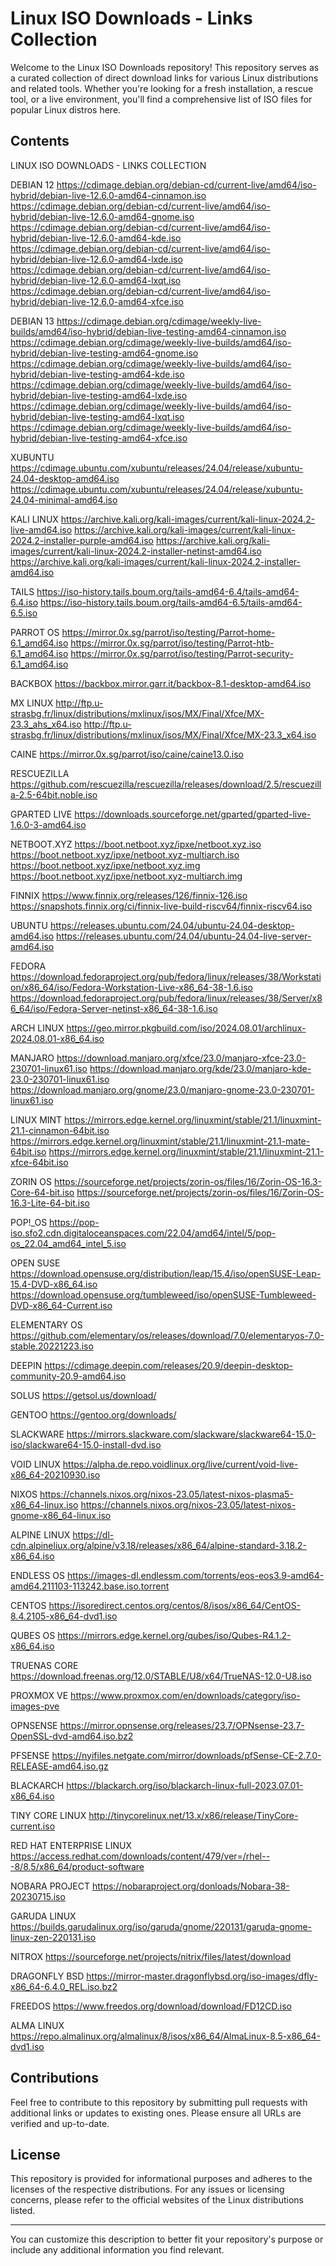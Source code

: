 
# Linux ISO Downloads - Links Collection

Welcome to the Linux ISO Downloads repository! This repository serves as a curated collection of direct download links for various Linux distributions and related tools. Whether you're looking for a fresh installation, a rescue tool, or a live environment, you'll find a comprehensive list of ISO files for popular Linux distros here.

## Contents

LINUX ISO DOWNLOADS - LINKS COLLECTION

DEBIAN 12
https://cdimage.debian.org/debian-cd/current-live/amd64/iso-hybrid/debian-live-12.6.0-amd64-cinnamon.iso
https://cdimage.debian.org/debian-cd/current-live/amd64/iso-hybrid/debian-live-12.6.0-amd64-gnome.iso
https://cdimage.debian.org/debian-cd/current-live/amd64/iso-hybrid/debian-live-12.6.0-amd64-kde.iso
https://cdimage.debian.org/debian-cd/current-live/amd64/iso-hybrid/debian-live-12.6.0-amd64-lxde.iso
https://cdimage.debian.org/debian-cd/current-live/amd64/iso-hybrid/debian-live-12.6.0-amd64-lxqt.iso
https://cdimage.debian.org/debian-cd/current-live/amd64/iso-hybrid/debian-live-12.6.0-amd64-xfce.iso

DEBIAN 13
https://cdimage.debian.org/cdimage/weekly-live-builds/amd64/iso-hybrid/debian-live-testing-amd64-cinnamon.iso
https://cdimage.debian.org/cdimage/weekly-live-builds/amd64/iso-hybrid/debian-live-testing-amd64-gnome.iso
https://cdimage.debian.org/cdimage/weekly-live-builds/amd64/iso-hybrid/debian-live-testing-amd64-kde.iso
https://cdimage.debian.org/cdimage/weekly-live-builds/amd64/iso-hybrid/debian-live-testing-amd64-lxde.iso
https://cdimage.debian.org/cdimage/weekly-live-builds/amd64/iso-hybrid/debian-live-testing-amd64-lxqt.iso
https://cdimage.debian.org/cdimage/weekly-live-builds/amd64/iso-hybrid/debian-live-testing-amd64-xfce.iso

XUBUNTU
https://cdimage.ubuntu.com/xubuntu/releases/24.04/release/xubuntu-24.04-desktop-amd64.iso
https://cdimage.ubuntu.com/xubuntu/releases/24.04/release/xubuntu-24.04-minimal-amd64.iso

KALI LINUX
https://archive.kali.org/kali-images/current/kali-linux-2024.2-live-amd64.iso
https://archive.kali.org/kali-images/current/kali-linux-2024.2-installer-purple-amd64.iso
https://archive.kali.org/kali-images/current/kali-linux-2024.2-installer-netinst-amd64.iso
https://archive.kali.org/kali-images/current/kali-linux-2024.2-installer-amd64.iso

TAILS
https://iso-history.tails.boum.org/tails-amd64-6.4/tails-amd64-6.4.iso
https://iso-history.tails.boum.org/tails-amd64-6.5/tails-amd64-6.5.iso

PARROT OS
https://mirror.0x.sg/parrot/iso/testing/Parrot-home-6.1_amd64.iso
https://mirror.0x.sg/parrot/iso/testing/Parrot-htb-6.1_amd64.iso
https://mirror.0x.sg/parrot/iso/testing/Parrot-security-6.1_amd64.iso

BACKBOX
https://backbox.mirror.garr.it/backbox-8.1-desktop-amd64.iso

MX LINUX
http://ftp.u-strasbg.fr/linux/distributions/mxlinux/isos/MX/Final/Xfce/MX-23.3_ahs_x64.iso
http://ftp.u-strasbg.fr/linux/distributions/mxlinux/isos/MX/Final/Xfce/MX-23.3_x64.iso

CAINE
https://mirror.0x.sg/parrot/iso/caine/caine13.0.iso

RESCUEZILLA
https://github.com/rescuezilla/rescuezilla/releases/download/2.5/rescuezilla-2.5-64bit.noble.iso

GPARTED LIVE
https://downloads.sourceforge.net/gparted/gparted-live-1.6.0-3-amd64.iso

NETBOOT.XYZ
https://boot.netboot.xyz/ipxe/netboot.xyz.iso
https://boot.netboot.xyz/ipxe/netboot.xyz-multiarch.iso
https://boot.netboot.xyz/ipxe/netboot.xyz.img
https://boot.netboot.xyz/ipxe/netboot.xyz-multiarch.img

FINNIX
https://www.finnix.org/releases/126/finnix-126.iso
https://snapshots.finnix.org/ci/finnix-live-build-riscv64/finnix-riscv64.iso

UBUNTU
https://releases.ubuntu.com/24.04/ubuntu-24.04-desktop-amd64.iso
https://releases.ubuntu.com/24.04/ubuntu-24.04-live-server-amd64.iso

FEDORA
https://download.fedoraproject.org/pub/fedora/linux/releases/38/Workstation/x86_64/iso/Fedora-Workstation-Live-x86_64-38-1.6.iso
https://download.fedoraproject.org/pub/fedora/linux/releases/38/Server/x86_64/iso/Fedora-Server-netinst-x86_64-38-1.6.iso

ARCH LINUX
https://geo.mirror.pkgbuild.com/iso/2024.08.01/archlinux-2024.08.01-x86_64.iso

MANJARO
https://download.manjaro.org/xfce/23.0/manjaro-xfce-23.0-230701-linux61.iso
https://download.manjaro.org/kde/23.0/manjaro-kde-23.0-230701-linux61.iso
https://download.manjaro.org/gnome/23.0/manjaro-gnome-23.0-230701-linux61.iso

LINUX MINT
https://mirrors.edge.kernel.org/linuxmint/stable/21.1/linuxmint-21.1-cinnamon-64bit.iso
https://mirrors.edge.kernel.org/linuxmint/stable/21.1/linuxmint-21.1-mate-64bit.iso
https://mirrors.edge.kernel.org/linuxmint/stable/21.1/linuxmint-21.1-xfce-64bit.iso

ZORIN OS
https://sourceforge.net/projects/zorin-os/files/16/Zorin-OS-16.3-Core-64-bit.iso
https://sourceforge.net/projects/zorin-os/files/16/Zorin-OS-16.3-Lite-64-bit.iso

POP!_OS
https://pop-iso.sfo2.cdn.digitaloceanspaces.com/22.04/amd64/intel/5/pop-os_22.04_amd64_intel_5.iso

OPEN SUSE
https://download.opensuse.org/distribution/leap/15.4/iso/openSUSE-Leap-15.4-DVD-x86_64.iso
https://download.opensuse.org/tumbleweed/iso/openSUSE-Tumbleweed-DVD-x86_64-Current.iso

ELEMENTARY OS
https://github.com/elementary/os/releases/download/7.0/elementaryos-7.0-stable.20221223.iso

DEEPIN
https://cdimage.deepin.com/releases/20.9/deepin-desktop-community-20.9-amd64.iso

SOLUS
https://getsol.us/download/

GENTOO
https://gentoo.org/downloads/

SLACKWARE
https://mirrors.slackware.com/slackware/slackware64-15.0-iso/slackware64-15.0-install-dvd.iso

VOID LINUX
https://alpha.de.repo.voidlinux.org/live/current/void-live-x86_64-20210930.iso

NIXOS
https://channels.nixos.org/nixos-23.05/latest-nixos-plasma5-x86_64-linux.iso
https://channels.nixos.org/nixos-23.05/latest-nixos-gnome-x86_64-linux.iso

ALPINE LINUX
https://dl-cdn.alpineliux.org/alpine/v3.18/releases/x86_64/alpine-standard-3.18.2-x86_64.iso

ENDLESS OS
https://images-dl.endlessm.com/torrents/eos-eos3.9-amd64-amd64.211103-113242.base.iso.torrent

CENTOS
https://isoredirect.centos.org/centos/8/isos/x86_64/CentOS-8.4.2105-x86_64-dvd1.iso

QUBES OS
https://mirrors.edge.kernel.org/qubes/iso/Qubes-R4.1.2-x86_64.iso

TRUENAS CORE
https://download.freenas.org/12.0/STABLE/U8/x64/TrueNAS-12.0-U8.iso

PROXMOX VE
https://www.proxmox.com/en/downloads/category/iso-images-pve

OPNSENSE
https://mirror.opnsense.org/releases/23.7/OPNsense-23.7-OpenSSL-dvd-amd64.iso.bz2

PFSENSE
https://nyifiles.netgate.com/mirror/downloads/pfSense-CE-2.7.0-RELEASE-amd64.iso.gz

BLACKARCH
https://blackarch.org/iso/blackarch-linux-full-2023.07.01-x86_64.iso

TINY CORE LINUX
http://tinycorelinux.net/13.x/x86/release/TinyCore-current.iso

RED HAT ENTERPRISE LINUX
https://access.redhat.com/downloads/content/479/ver=/rhel---8/8.5/x86_64/product-software

NOBARA PROJECT
https://nobaraproject.org/donloads/Nobara-38-20230715.iso

GARUDA LINUX
https://builds.garudalinux.org/iso/garuda/gnome/220131/garuda-gnome-linux-zen-220131.iso

NITROX
https://sourceforge.net/projects/nitrix/files/latest/download

DRAGONFLY BSD
https://mirror-master.dragonflybsd.org/iso-images/dfly-x86_64-6.4.0_REL.iso.bz2

FREEDOS
https://www.freedos.org/download/download/FD12CD.iso

ALMA LINUX
https://repo.almalinux.org/almalinux/8/isos/x86_64/AlmaLinux-8.5-x86_64-dvd1.iso
## Contributions

Feel free to contribute to this repository by submitting pull requests with additional links or updates to existing ones. Please ensure all URLs are verified and up-to-date.

## License

This repository is provided for informational purposes and adheres to the licenses of the respective distributions. For any issues or licensing concerns, please refer to the official websites of the Linux distributions listed.

---

You can customize this description to better fit your repository's purpose or include any additional information you find relevant.
